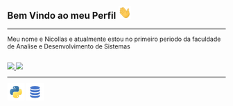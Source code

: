 ## Bem Vindo ao meu Perfil <img height="30" width="30" src="https://raw.githubusercontent.com/ABSphreak/ABSphreak/master/gifs/Hi.gif">

----

Meu nome e Nicollas e atualmente estou no primeiro periodo da faculdade de Analise e Desenvolvimento de Sistemas

##

<div style="display: inline-block">
  <a href="https://github.com/nicollasprado/nicollasprado">
    <picture>
      <source
      srcset="https://github-readme-stats.vercel.app/api?username=nicollasprado&show_icons=true&theme=midnight-purple&locale=pt-br"
      media="(prefers-color-scheme: dark)"
      />
      <source
      srcset="https://github-readme-stats.vercel.app/api?username=nicollasprado&show_icons=true&theme=buefy&locale=pt-br"
        media="(prefers-color-scheme: light)"
      />
      <img height="205em" src="https://github-readme-stats.vercel.app/api?username=nicollasprado&show_icons=true&theme=midnight-purple&locale=pt-br">
    </picture>
    <picture>
      <source
      srcset="https://github-readme-stats.vercel.app/api/top-langs/?username=anuraghazra&layout=donut&theme=midnight-purple&locale=pt-br"
      media="(prefers-color-scheme: dark)"
      />
      <source
      srcset="https://github-readme-stats.vercel.app/api/top-langs/?username=anuraghazra&layout=donut&theme=buefy&locale=pt-br"
        media="(prefers-color-scheme: light)"
      />
      <img height="205em" src="https://github-readme-stats.vercel.app/api/top-langs/?username=anuraghazra&layout=donut&theme=midnight-purple&locale=pt-br">
    </picture>
</div>
    
----

<div style="display: inline-block">
  <img align="center" height="40" width="40" src="https://raw.githubusercontent.com/github/explore/master/topics/python/python.png">
  <img align="center" height="40" width="40" src="https://raw.githubusercontent.com/github/explore/master/topics/sql/sql.png">
</div>
